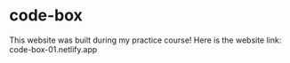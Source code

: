 # code-box
This website was built during my practice course! 
Here is the website link: code-box-01.netlify.app
